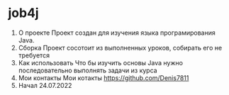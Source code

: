 # job4j
1. О проекте
Проект создан для изучения языка програмирования Java.
2. Сборка
Проект сосотоит из выполненных уроков, собирать его не требуется
3. Как использовать
Что бы изучить основы Java нужно последовательно выполнять задачи из курса
4. Мои контакты
Мои котакты https://github.com/Denis7811
5. Начал 24.07.2022